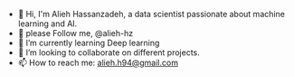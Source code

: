 - 👋 Hi, I'm Alieh Hassanzadeh, a data scientist passionate about machine learning and AI.
- 👀 please Follow me, @alieh-hz
- 🌱 I’m currently learning Deep learning
- 💞️ I’m looking to collaborate on different projects.
- 📫 How to reach me: alieh.h94@gmail.com


<!---
Alieh-hz/Alieh-hz is a ✨ special ✨ repository because its `README.md` (this file) appears on your GitHub profile.
You can click the Preview link to take a look at your changes.
--->
